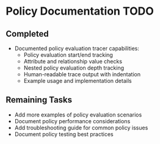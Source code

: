 # Policy Documentation TODO

## Completed
- Documented policy evaluation tracer capabilities:
  - Policy evaluation start/end tracking
  - Attribute and relationship value checks
  - Nested policy evaluation depth tracking
  - Human-readable trace output with indentation
  - Example usage and implementation details

## Remaining Tasks
- Add more examples of policy evaluation scenarios
- Document policy performance considerations
- Add troubleshooting guide for common policy issues
- Document policy testing best practices